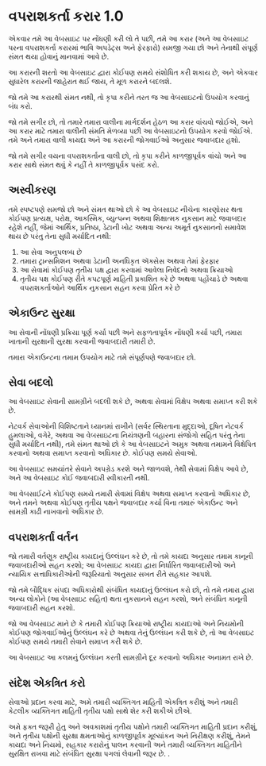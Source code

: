 # વપરાશકર્તા કરાર 1.0

એકવાર તમે આ વેબસાઇટ પર નોંધણી કરી લો તે પછી, તમે આ કરાર (અને આ વેબસાઇટ પરના વપરાશકર્તા કરારમાં ભાવિ અપડેટ્સ અને ફેરફારો) સમજી ગયા છો અને તેનાથી સંપૂર્ણ સંમત થયા હોવાનું માનવામાં આવે છે.

આ કરારની શરતો આ વેબસાઇટ દ્વારા કોઈપણ સમયે સંશોધિત કરી શકાય છે, અને એકવાર સુધારેલ કરારની જાહેરાત થઈ જાય, તે મૂળ કરારને બદલશે.

જો તમે આ કરારથી સંમત નથી, તો કૃપા કરીને તરત જ આ વેબસાઇટનો ઉપયોગ કરવાનું બંધ કરો.

જો તમે સગીર છો, તો તમારે તમારા વાલીના માર્ગદર્શન હેઠળ આ કરાર વાંચવો જોઈએ, અને આ કરાર માટે તમારા વાલીની સંમતિ મેળવ્યા પછી આ વેબસાઇટનો ઉપયોગ કરવો જોઈએ. તમે અને તમારા વાલી કાયદા અને આ કરારની જોગવાઈઓ અનુસાર જવાબદાર હશો.

જો તમે સગીર વયના વપરાશકર્તાના વાલી છો, તો કૃપા કરીને કાળજીપૂર્વક વાંચો અને આ કરાર સાથે સંમત થવું કે નહીં તે કાળજીપૂર્વક પસંદ કરો.

## અસ્વીકરણ

તમે સ્પષ્ટપણે સમજો છો અને સંમત થાઓ છો કે આ વેબસાઇટ નીચેના કારણોસર થતા કોઈપણ પ્રત્યક્ષ, પરોક્ષ, આકસ્મિક, વ્યુત્પન્ન અથવા શિક્ષાત્મક નુકસાન માટે જવાબદાર રહેશે નહીં, જેમાં આર્થિક, પ્રતિષ્ઠા, ડેટાની ખોટ અથવા અન્ય અમૂર્ત નુકસાનનો સમાવેશ થાય છે પરંતુ તેના સુધી મર્યાદિત નથી:

1. આ સેવા અનુપલબ્ધ છે
1. તમારા ટ્રાન્સમિશન અથવા ડેટાની અનધિકૃત ઍક્સેસ અથવા તેમાં ફેરફાર
1. આ સેવામાં કોઈપણ તૃતીય પક્ષ દ્વારા કરવામાં આવેલા નિવેદનો અથવા ક્રિયાઓ
1. તૃતીય પક્ષ કોઈપણ રીતે કપટપૂર્ણ માહિતી પ્રકાશિત કરે છે અથવા પહોંચાડે છે અથવા વપરાશકર્તાઓને આર્થિક નુકસાન સહન કરવા પ્રેરિત કરે છે

## એકાઉન્ટ સુરક્ષા

આ સેવાની નોંધણી પ્રક્રિયા પૂર્ણ કર્યા પછી અને સફળતાપૂર્વક નોંધણી કર્યા પછી, તમારા ખાતાની સુરક્ષાની સુરક્ષા કરવાની જવાબદારી તમારી છે.

તમારા એકાઉન્ટના તમામ ઉપયોગ માટે તમે સંપૂર્ણપણે જવાબદાર છો.

## સેવા બદલો

આ વેબસાઇટ સેવાની સામગ્રીને બદલી શકે છે, અથવા સેવામાં વિક્ષેપ અથવા સમાપ્ત કરી શકે છે.

નેટવર્ક સેવાઓની વિશિષ્ટતાને ધ્યાનમાં રાખીને (સર્વર સ્થિરતાના મુદ્દાઓ, દૂષિત નેટવર્ક હુમલાઓ, વગેરે, અથવા આ વેબસાઇટના નિયંત્રણની બહારના સંજોગો સહિત પરંતુ તેના સુધી મર્યાદિત નથી), તમે સંમત થાઓ છો કે આ વેબસાઇટને અમુક અથવા તમામને વિક્ષેપિત કરવાનો અથવા સમાપ્ત કરવાનો અધિકાર છે. કોઈપણ સમયે સેવાઓ.

આ વેબસાઇટ સમયાંતરે સેવાને અપગ્રેડ કરશે અને જાળવશે, તેથી સેવામાં વિક્ષેપ આવે છે, અને આ વેબસાઇટ કોઈ જવાબદારી સ્વીકારતી નથી.

આ વેબસાઈટને કોઈપણ સમયે તમારી સેવામાં વિક્ષેપ અથવા સમાપ્ત કરવાનો અધિકાર છે, અને તમને અથવા કોઈપણ તૃતીય પક્ષને જવાબદાર કર્યા વિના તમારું એકાઉન્ટ અને સામગ્રી કાઢી નાખવાનો અધિકાર છે.

## વપરાશકર્તા વર્તન

જો તમારી વર્તણૂક રાષ્ટ્રીય કાયદાનું ઉલ્લંઘન કરે છે, તો તમે કાયદા અનુસાર તમામ કાનૂની જવાબદારીઓ સહન કરશો; આ વેબસાઇટ કાયદા દ્વારા નિર્ધારિત જવાબદારીઓ અને ન્યાયિક સત્તાધિકારીઓની જરૂરિયાતો અનુસાર સખત રીતે સહકાર આપશે.

જો તમે બૌદ્ધિક સંપદા અધિકારોથી સંબંધિત કાયદાનું ઉલ્લંઘન કરો છો, તો તમે તમારા દ્વારા અન્ય લોકોને (આ વેબસાઇટ સહિત) થતા નુકસાનને સહન કરશો, અને સંબંધિત કાનૂની જવાબદારી સહન કરશો.

જો આ વેબસાઇટ માને છે કે તમારી કોઈપણ ક્રિયાઓ રાષ્ટ્રીય કાયદાઓ અને નિયમોની કોઈપણ જોગવાઈઓનું ઉલ્લંઘન કરે છે અથવા તેનું ઉલ્લંઘન કરી શકે છે, તો આ વેબસાઇટ કોઈપણ સમયે તમારી સેવાને સમાપ્ત કરી શકે છે.

આ વેબસાઇટ આ કલમનું ઉલ્લંઘન કરતી સામગ્રીને દૂર કરવાનો અધિકાર અનામત રાખે છે.

## સંદેશ એકત્રિત કરો

સેવાઓ પ્રદાન કરવા માટે, અમે તમારી વ્યક્તિગત માહિતી એકત્રિત કરીશું અને તમારી કેટલીક વ્યક્તિગત માહિતી તૃતીય પક્ષો સાથે શેર કરી શકીએ છીએ.

અમે ફક્ત જરૂરી હેતુ અને અવકાશમાં તૃતીય પક્ષોને તમારી વ્યક્તિગત માહિતી પ્રદાન કરીશું, અને તૃતીય પક્ષોની સુરક્ષા ક્ષમતાઓનું કાળજીપૂર્વક મૂલ્યાંકન અને નિરીક્ષણ કરીશું, તેમને કાયદા અને નિયમો, સહકાર કરારોનું પાલન કરવાની અને તમારી વ્યક્તિગત માહિતીને સુરક્ષિત રાખવા માટે સંબંધિત સુરક્ષા પગલાં લેવાની જરૂર છે. .

